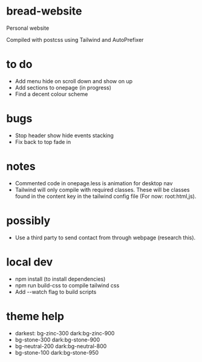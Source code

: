 # bread-website
Personal website

Compiled with postcss using Tailwind and AutoPrefixer

# to do
- Add menu hide on scroll down and show on up
- Add sections to onepage (in progress)
- Find a decent colour scheme

# bugs
- Stop header show hide events stacking
- Fix back to top fade in

# notes
- Commented code in onepage.less is animation for desktop nav
- Tailwind will only compile with required classes. These will be classes found in the content key in the tailwind config file (For now: root:html,js).

# possibly
- Use a third party to send contact from through webpage (research this).

# local dev
- npm install (to install dependencies)
- npm run build-css to compile tailwind css
- Add --watch flag to build scripts

# theme help
- darkest: bg-zinc-300 dark:bg-zinc-900
- bg-stone-300 dark:bg-stone-900
- bg-neutral-200 dark:bg-neutral-800
- bg-stone-100 dark:bg-stone-950
